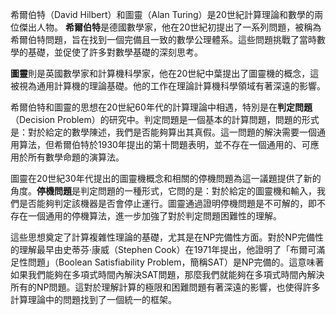 希爾伯特（David Hilbert）和圖靈（Alan Turing）是20世紀計算理論和數學的兩位傑出人物。
**希爾伯特**是德國數學家，他在20世紀初提出了一系列問題，被稱為希爾伯特問題，旨在找到一個完備且一致的數學公理體系。這些問題挑戰了當時數學的基礎，並促使了許多對數學基礎的深刻思考。

**圖靈**則是英國數學家和計算機科學家，他在20世紀中葉提出了圖靈機的概念，這被視為通用計算機的理論基礎。他的工作在理論計算機科學領域有著深遠的影響。

希爾伯特和圖靈的思想在20世紀60年代的計算理論中相遇，特別是在**判定問題**（Decision Problem）的研究中。判定問題是一個基本的計算問題，問題的形式是：對於給定的數學陳述，我們是否能夠算出其真假。這一問題的解決需要一個通用算法，但希爾伯特於1930年提出的第十問題表明，並不存在一個通用的、可應用於所有數學命題的演算法。

圖靈在20世紀30年代提出的圖靈機概念和相關的停機問題為這一議題提供了新的角度。**停機問題**是判定問題的一種形式，它問的是：對於給定的圖靈機和輸入，我們是否能夠判定該機器是否會停止運行。圖靈通過證明停機問題是不可解的，即不存在一個通用的停機算法，進一步加強了對於判定問題困難性的理解。

這些思想奠定了計算複雜性理論的基礎，尤其是在NP完備性方面。對於NP完備性的理解最早由史蒂芬·康威（Stephen Cook）在1971年提出，他證明了「布爾可滿足性問題」（Boolean Satisfiability Problem，簡稱SAT）是NP完備的。這意味著如果我們能夠在多項式時間內解決SAT問題，那麼我們就能夠在多項式時間內解決所有的NP問題。這對於理解計算的極限和困難問題有著深遠的影響，也使得許多計算理論中的問題找到了一個統一的框架。
